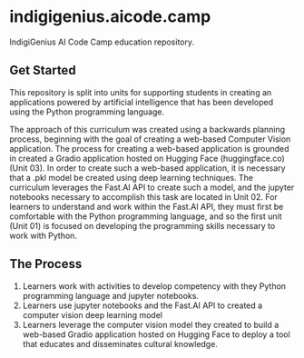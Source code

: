 # indigigenius.aicode.camp
IndigiGenius AI Code Camp education repository.

## Get Started

This repository is split into units for supporting students in creating an applications powered by artificial intelligence that has been developed using the Python programming language.

The approach of this curriculum was created using a backwards planning process, beginning with the goal of creating a web-based Computer Vision application. The process for creating a web-based application is grounded in created a Gradio application hosted on Hugging Face (huggingface.co) (Unit 03). In order to create such a web-based application, it is necessary that a .pkl model be created using deep learning techniques. The curriculum leverages the Fast.AI API to create such a model, and the jupyter notebooks necessary to accomplish this task are located in Unit 02. For learners to understand and work within the Fast.AI API, they must first be comfortable with the Python programming language, and so the first unit (Unit 01) is focused on developing the programming skills necessary to work with Python.

## The Process
1. Learners work with activities to develop competency with they Python programming language and jupyter notebooks.
2. Learners use jupyter notebooks and the Fast.AI API to created a computer vision deep learning model
3. Learners leverage the computer vision model they created to build a web-based Gradio application hosted on Hugging Face to deploy a tool that educates and disseminates cultural knowledge.
